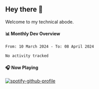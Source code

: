 ## Hey there 👋

Welcome to my technical abode.

#### 📊 Monthly Dev Overview
<!--START_SECTION:waka-->

```txt
From: 10 March 2024 - To: 08 April 2024

No activity tracked
```

<!--END_SECTION:waka-->

#### 🎧 Now Playing

[![spotify-github-profile](https://spotify-github-profile.vercel.app/api/view?uid=james2mid&cover_image=true&theme=natemoo-re)](https://open.spotify.com/user/james2mid?si=2b3baf2b09cb499e)
